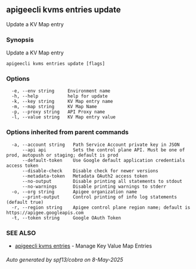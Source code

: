 ## apigeecli kvms entries update

Update a KV Map entry

### Synopsis

Update a KV Map entry

```
apigeecli kvms entries update [flags]
```

### Options

```
  -e, --env string     Environment name
  -h, --help           help for update
  -k, --key string     KV Map entry name
  -m, --map string     KV Map Name
  -p, --proxy string   API Proxy name
  -l, --value string   KV Map entry value
```

### Options inherited from parent commands

```
  -a, --account string   Path Service Account private key in JSON
      --api api          Sets the control plane API. Must be one of prod, autopush or staging; default is prod
      --default-token    Use Google default application credentials access token
      --disable-check    Disable check for newer versions
      --metadata-token   Metadata OAuth2 access token
      --no-output        Disable printing all statements to stdout
      --no-warnings      Disable printing warnings to stderr
  -o, --org string       Apigee organization name
      --print-output     Control printing of info log statements (default true)
  -r, --region string    Apigee control plane region name; default is https://apigee.googleapis.com
  -t, --token string     Google OAuth Token
```

### SEE ALSO

* [apigeecli kvms entries](apigeecli_kvms_entries.md)	 - Manage Key Value Map Entries

###### Auto generated by spf13/cobra on 8-May-2025
